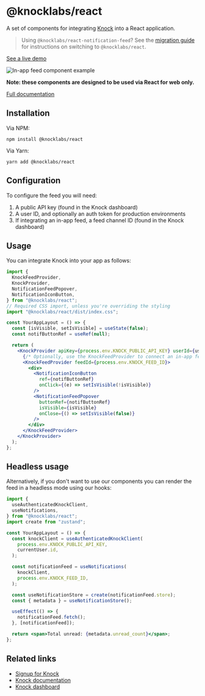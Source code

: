 # @knocklabs/react

A set of components for integrating [Knock](https://knock.app) into a React application.

> Using `@knocklabs/react-notification-feed`? See the [migration guide](https://docs.knock.app/in-app-ui/react/migrating-from-react-notification-feed) for instructions on switching to `@knocklabs/react`.

[See a live demo](https://knock-in-app-notifications-react.vercel.app/)

![In-app feed component example](https://github.com/knocklabs/javascript/raw/main/packages/react/NotificationFeed.png)

**Note: these components are designed to be used via React for web only.**

[Full documentation](https://docs.knock.app/in-app-ui/react/overview)

## Installation

Via NPM:

```
npm install @knocklabs/react
```

Via Yarn:

```
yarn add @knocklabs/react
```

## Configuration

To configure the feed you will need:

1. A public API key (found in the Knock dashboard)
1. A user ID, and optionally an auth token for production environments
1. If integrating an in-app feed, a feed channel ID (found in the Knock dashboard)

## Usage

You can integrate Knock into your app as follows:

```jsx
import {
  KnockFeedProvider,
  KnockProvider,
  NotificationFeedPopover,
  NotificationIconButton,
} from "@knocklabs/react";
// Required CSS import, unless you're overriding the styling
import "@knocklabs/react/dist/index.css";

const YourAppLayout = () => {
  const [isVisible, setIsVisible] = useState(false);
  const notifButtonRef = useRef(null);

  return (
    <KnockProvider apiKey={process.env.KNOCK_PUBLIC_API_KEY} userId={userId}>
      {/* Optionally, use the KnockFeedProvider to connect an in-app feed */}
      <KnockFeedProvider feedId={process.env.KNOCK_FEED_ID}>
        <div>
          <NotificationIconButton
            ref={notifButtonRef}
            onClick={(e) => setIsVisible(!isVisible)}
          />
          <NotificationFeedPopover
            buttonRef={notifButtonRef}
            isVisible={isVisible}
            onClose={() => setIsVisible(false)}
          />
        </div>
      </KnockFeedProvider>
    </KnockProvider>
  );
};
```

## Headless usage

Alternatively, if you don't want to use our components you can render the feed in a headless mode using our hooks:

```jsx
import {
  useAuthenticatedKnockClient,
  useNotifications,
} from "@knocklabs/react";
import create from "zustand";

const YourAppLayout = () => {
  const knockClient = useAuthenticatedKnockClient(
    process.env.KNOCK_PUBLIC_API_KEY,
    currentUser.id,
  );

  const notificationFeed = useNotifications(
    knockClient,
    process.env.KNOCK_FEED_ID,
  );

  const useNotificationStore = create(notificationFeed.store);
  const { metadata } = useNotificationStore();

  useEffect(() => {
    notificationFeed.fetch();
  }, [notificationFeed]);

  return <span>Total unread: {metadata.unread_count}</span>;
};
```

## Related links

- [Signup for Knock](https://knock.app)
- [Knock documentation](https://docs.knock.app)
- [Knock dashboard](https://dashboard.knock.app)

